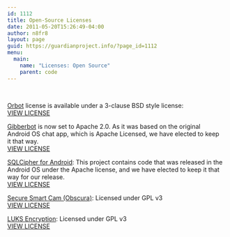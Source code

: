 ```yaml
---
id: 1112
title: Open-Source Licenses
date: 2011-05-20T15:26:49-04:00
author: n8fr8
layout: page
guid: https://guardianproject.info/?page_id=1112
menu:
  main:
    name: "Licenses: Open Source"
    parent: code
---
```

&nbsp;

[Orbot](/apps/orbot) license is available under a 3-clause BSD style license:  
[VIEW LICENSE](https://gitweb.torproject.org/sebastian/orbot.git/blob_plain/HEAD:/LICENSE)

[Gibberbot](/apps/gibber) is now set to Apache 2.0. As it was based on the original  
Android OS chat app, which is Apache Licensed, we have elected to keep  
it that way.  
[VIEW LICENSE](https://github.com/guardianproject/Gibberbot/blob/master/LICENSE)

[SQLCipher for Android](/code/sqlcipher): This project contains code that was released in the Android OS under the Apache license, and we have elected to keep it that way for our release.  
[VIEW LICENSE](https://github.com/guardianproject/android-database-sqlcipher/raw/master/LICENSE)

[Secure Smart Cam (Obscura)](/apps/securecam): Licensed under GPL v3  
[VIEW LICENSE](https://github.com/guardianproject/SecureSmartCam/raw/master/LICENSE)

[LUKS Encryption](/code/luks): Licensed under GPL v3  
[VIEW LICENSE](https://github.com/guardianproject/LUKS/raw/master/LICENSE)